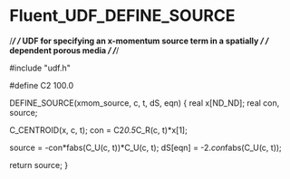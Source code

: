 # Fluent_UDF_DEFINE_SOURCE
/*******************************************************************/
/* UDF for specifying an x-momentum source term in a spatially     */
/* dependent porous media                                          */
/*******************************************************************/

#include "udf.h"

#define C2 100.0

DEFINE_SOURCE(xmom_source, c, t, dS, eqn)
{
  real x[ND_ND];
  real con, source;

  C_CENTROID(x, c, t);
  con = C2*0.5*C_R(c, t)*x[1];

  source = -con*fabs(C_U(c, t))*C_U(c, t);
  dS[eqn] = -2.*con*fabs(C_U(c, t));

  return source;
}
